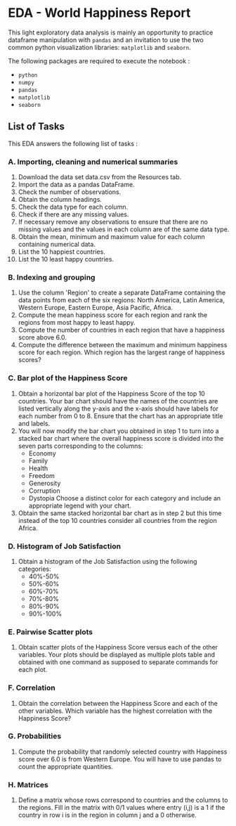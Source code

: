 # EDA - World Happiness Report

This light exploratory data analysis is mainly an opportunity to practice dataframe manipulation with `pandas` and an invitation to use the two common python visualization libraries: `matplotlib` and `seaborn`.

The following packages are required to execute the notebook :
* `python`
* `numpy`
* `pandas`
* `matplotlib`
* `seaborn`

## List of Tasks

This EDA answers the following list of tasks :

### A. Importing, cleaning and numerical summaries

1. Download the data set data.csv from the Resources tab.
2. Import the data as a pandas DataFrame.
3. Check the number of observations.
4. Obtain the column headings.
5. Check the data type for each column.
6. Check if there are any missing values.
7. If necessary remove any observations to ensure that there are no missing values and the values in each column are of the same data type.
8. Obtain the mean, minimum and maximum value for each column containing numerical data.
9. List the 10 happiest countries.
10. List the 10 least happy countries.


### B. Indexing and grouping

1. Use the column 'Region' to create a separate DataFrame containing the data points from each of the six regions: North America, Latin America, Western Europe, Eastern Europe, Asia Pacific, Africa.
2. Compute the mean happiness score for each region and rank the regions from most happy to least happy.
3. Compute the number of countries in each region that have a happiness score above 6.0.
4. Compute the difference between the maximum and minimum happiness score for each region. Which region has the largest range of happiness scores?

### C. Bar plot of the Happiness Score

1. Obtain a horizontal bar plot of the Happiness Score of the top 10 countries. Your bar chart should have the names of the countries are listed vertically along the y-axis and the x-axis should have labels for each number from 0 to 8. Ensure that the chart has an appropriate title and labels.
2. You will now modify the bar chart you obtained in step 1 to turn into a stacked bar chart where the overall happiness score is divided into the seven parts corresponding to the columns:
    - Economy
    - Family
    - Health
    - Freedom
    - Generosity
    - Corruption
    - Dystopia Choose a distinct color for each category and include an appropriate legend with your chart.
3. Obtain the same stacked horizontal bar chart as in step 2 but this time instead of the top 10 countries consider all countries from the region Africa.


### D. Histogram of Job Satisfaction

1. Obtain a histogram of the Job Satisfaction using the following categories:
    - 40%-50%
    - 50%-60%
    - 60%-70%
    - 70%-80%
    - 80%-90%
    - 90%-100%


### E. Pairwise Scatter plots

1. Obtain scatter plots of the Happiness Score versus each of the other variables. Your plots should be displayed as multiple plots table and obtained with one command as supposed to separate commands for each plot.

### F. Correlation

1. Obtain the correlation between the Happiness Score and each of the other variables. Which variable has the highest correlation with the Happiness Score?

### G. Probabilities

1. Compute the probability that randomly selected country with Happiness score over 6.0 is from Western Europe. You will have to use pandas to count the appropriate quantities.

### H. Matrices

1. Define a matrix whose rows correspond to countries and the columns to the regions. Fill in the matrix with 0/1 values where entry (i,j) is a 1 if the country in row i is in the region in column j and a 0 otherwise.
